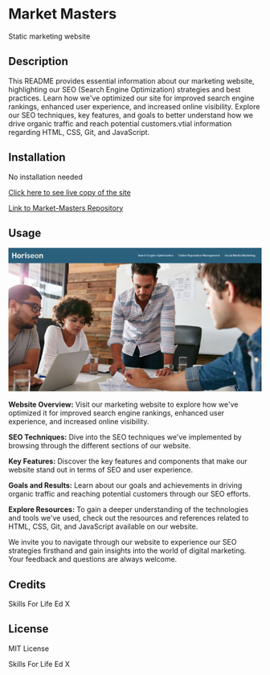 # Market Masters

Static marketing website

## Description

This README provides essential information about our marketing website, highlighting our SEO (Search Engine Optimization) strategies and best practices. Learn how we've optimized our site for improved search engine rankings, enhanced user experience, and increased online visibility. Explore our SEO techniques, key features, and goals to better understand how we drive organic traffic and reach potential customers.vtial information regarding HTML, CSS, Git, and JavaScript.

## Installation

No installation needed

[Click here to see live copy of the site](https://lav3ll.github.io/Market-Masters/)

[Link to Market-Masters Repository](https://github.com/lav3ll/Market-Masters)

## Usage

![Screenhot of the front page of Market Masters Website](./assets/images/market-masters.png)

**Website Overview:** Visit our marketing website to explore how we've optimized it for improved search engine rankings, enhanced user experience, and increased online visibility.

**SEO Techniques:** Dive into the SEO techniques we've implemented by browsing through the different sections of our website.

**Key Features:** Discover the key features and components that make our website stand out in terms of SEO and user experience.

**Goals and Results:** Learn about our goals and achievements in driving organic traffic and reaching potential customers through our SEO efforts.

**Explore Resources:** To gain a deeper understanding of the technologies and tools we've used, check out the resources and references related to HTML, CSS, Git, and JavaScript available on our website.

We invite you to navigate through our website to experience our SEO strategies firsthand and gain insights into the world of digital marketing. Your feedback and questions are always welcome.

## Credits

Skills For Life
Ed X

## License

MIT License

Skills For Life
Ed X
